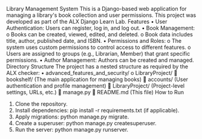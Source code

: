 Library Management System
This is a Django-based web application for managing a library's book collection and user permissions. This project was developed as part of the ALX Django Learn Lab.
Features
•	User Authentication: Users can register, log in, and log out.
•	Book Management:
o	Books can be created, viewed, edited, and deleted.
o	Book data includes title, author, published date, and ISBN.
•	Permissions and Roles:
o	The system uses custom permissions to control access to different features.
o	Users are assigned to groups (e.g., Librarian, Member) that grant specific permissions.
•	Author Management: Authors can be created and managed.
Directory Structure
The project has a nested structure as required by the ALX checker:
•	advanced_features_and_security/
o	LibraryProject/
	bookshelf/ (The main application for managing books)
	accounts/ (User authentication and profile management)
	LibraryProject/ (Project-level settings, URLs, etc.)
	manage.py
	README.md (This file)
How to Run
1.	Clone the repository.
2.	Install dependencies: pip install -r requirements.txt (if applicable).
3.	Apply migrations: python manage.py migrate.
4.	Create a superuser: python manage.py createsuperuser.
5.	Run the server: python manage.py runserver.

